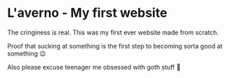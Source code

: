 # L'averno - My first website

The cringiness is real. This was my first ever website made from scratch.

Proof that sucking at something is the first step to becoming sorta good at something :wink:

Also please excuse teenager me obsessed with goth stuff :vampire:
